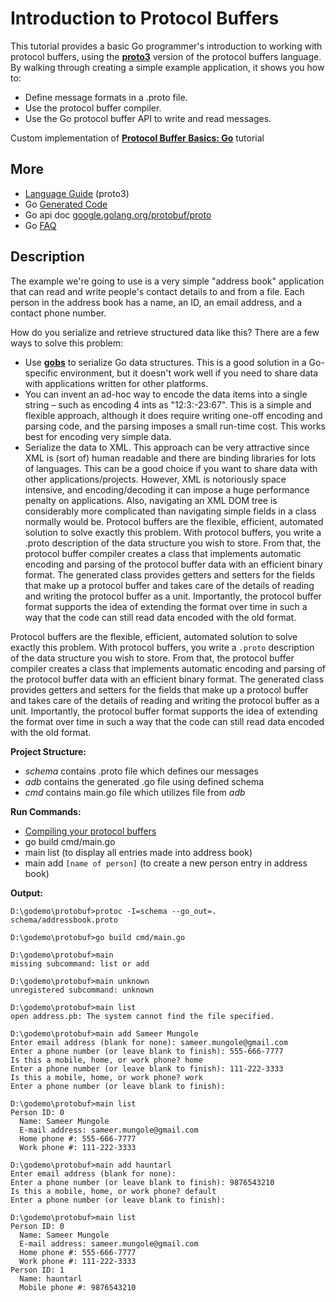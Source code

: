 # Introduction to Protocol Buffers

This tutorial provides a basic Go programmer's introduction to working with protocol buffers, using the **[proto3](https://developers.google.com/protocol-buffers/docs/proto3)** version of the protocol buffers language. By walking through creating a simple example application, it shows you how to:

- Define message formats in a .proto file.
- Use the protocol buffer compiler.
- Use the Go protocol buffer API to write and read messages.

Custom implementation of **[Protocol Buffer Basics: Go](https://developers.google.com/protocol-buffers/docs/gotutorial)** tutorial

## More

- [Language Guide](https://developers.google.com/protocol-buffers/docs/proto3) (proto3)
- Go [Generated Code](https://developers.google.com/protocol-buffers/docs/reference/go-generated)
- Go api doc [google.golang.org/protobuf/proto](https://pkg.go.dev/google.golang.org/protobuf/proto)
- Go [FAQ](https://developers.google.com/protocol-buffers/docs/reference/go/faq)

## Description

The example we're going to use is a very simple "address book" application that can read and write people's contact details to and from a file. Each person in the address book has a name, an ID, an email address, and a contact phone number.

How do you serialize and retrieve structured data like this? There are a few ways to solve this problem:

- Use **[gobs](https://golang.org/pkg/encoding/gob/)** to serialize Go data structures. This is a good solution in a Go-specific environment, but it doesn't work well if you need to share data with applications written for other platforms.
- You can invent an ad-hoc way to encode the data items into a single string – such as encoding 4 ints as "12:3:-23:67". This is a simple and flexible approach, although it does require writing one-off encoding and parsing code, and the parsing imposes a small run-time cost. This works best for encoding very simple data.
- Serialize the data to XML. This approach can be very attractive since XML is (sort of) human readable and there are binding libraries for lots of languages. This can be a good choice if you want to share data with other applications/projects. However, XML is notoriously space intensive, and encoding/decoding it can impose a huge performance penalty on applications. Also, navigating an XML DOM tree is considerably more complicated than navigating simple fields in a class normally would be.
Protocol buffers are the flexible, efficient, automated solution to solve exactly this problem. With protocol buffers, you write a .proto description of the data structure you wish to store. From that, the protocol buffer compiler creates a class that implements automatic encoding and parsing of the protocol buffer data with an efficient binary format. The generated class provides getters and setters for the fields that make up a protocol buffer and takes care of the details of reading and writing the protocol buffer as a unit. Importantly, the protocol buffer format supports the idea of extending the format over time in such a way that the code can still read data encoded with the old format.

Protocol buffers are the flexible, efficient, automated solution to solve exactly this problem. With protocol buffers, you write a `.proto` description of the data structure you wish to store. From that, the protocol buffer compiler creates a class that implements automatic encoding and parsing of the protocol buffer data with an efficient binary format. The generated class provides getters and setters for the fields that make up a protocol buffer and takes care of the details of reading and writing the protocol buffer as a unit. Importantly, the protocol buffer format supports the idea of extending the format over time in such a way that the code can still read data encoded with the old format.

**Project Structure:**

- *schema* contains .proto file which defines our messages
- *adb* contains the generated .go file using defined schema
- *cmd* contains main.go file which utilizes file from *adb*

**Run Commands:**

- [Compiling your protocol buffers](https://developers.google.com/protocol-buffers/docs/gotutorial#compiling-your-protocol-buffers)
- go build cmd/main.go
- main list (to display all entries made into address book)
- main add `[name of person]` (to create a new person entry in address book)

**Output:**

``` terminal
D:\godemo\protobuf>protoc -I=schema --go_out=. schema/addressbook.proto

D:\godemo\protobuf>go build cmd/main.go

D:\godemo\protobuf>main
missing subcommand: list or add

D:\godemo\protobuf>main unknown
unregistered subcommand: unknown

D:\godemo\protobuf>main list
open address.pb: The system cannot find the file specified.

D:\godemo\protobuf>main add Sameer Mungole
Enter email address (blank for none): sameer.mungole@gmail.com
Enter a phone number (or leave blank to finish): 555-666-7777
Is this a mobile, home, or work phone? home
Enter a phone number (or leave blank to finish): 111-222-3333
Is this a mobile, home, or work phone? work
Enter a phone number (or leave blank to finish):

D:\godemo\protobuf>main list
Person ID: 0
  Name: Sameer Mungole
  E-mail address: sameer.mungole@gmail.com
  Home phone #: 555-666-7777
  Work phone #: 111-222-3333

D:\godemo\protobuf>main add hauntarl
Enter email address (blank for none):
Enter a phone number (or leave blank to finish): 9876543210
Is this a mobile, home, or work phone? default
Enter a phone number (or leave blank to finish):

D:\godemo\protobuf>main list
Person ID: 0
  Name: Sameer Mungole
  E-mail address: sameer.mungole@gmail.com
  Home phone #: 555-666-7777
  Work phone #: 111-222-3333
Person ID: 1
  Name: hauntarl
  Mobile phone #: 9876543210
```
